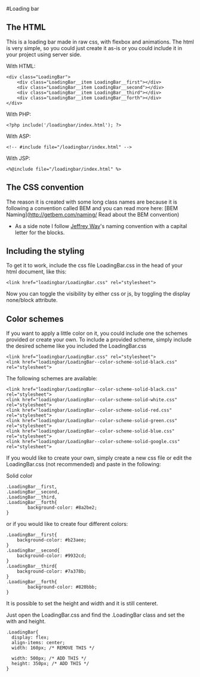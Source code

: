 #Loading bar

## The HTML

This is a loading bar made in raw css, with flexbox and animations. The html is very simple, so you could just create it as-is or you could include it in your project using server side.

With HTML:
```
<div class="LoadingBar">
    <div class="LoadingBar__item LoadingBar__first"></div>
    <div class="LoadingBar__item LoadingBar__second"></div>
    <div class="LoadingBar__item LoadingBar__third"></div>
    <div class="LoadingBar__item LoadingBar__forth"></div>
</div>
```

With PHP:
```
<?php include('/loadingbar/index.html'); ?>
```

With ASP:
```
<!-- #include file="/loadingbar/index.html" -->
```

With JSP:
```
<%@include file="/loadingbar/index.html" %>
```

## The CSS convention

The reason it is created with some long class names are because it is following a convention called BEM and you can read more here:
[BEM Naming](http://getbem.com/naming/ Read about the BEM convention)
 
- As a side note I follow [Jeffrey Way](https://github.com/JeffreyWay)'s naming convention with a capital letter for the blocks. 

## Including the styling 

To get it to work, include the css file LoadingBar.css in the head of your html document, like this:

```
<link href="loadingbar/LoadingBar.css" rel="stylesheet">
```

Now you can toggle the visibility by either css or js, by toggling the display none/block attribute.

## Color schemes

If you want to apply a little color on it, you could include one the schemes provided or create your own. To include a provided scheme, simply include the desired scheme like you included the LoadingBar.css
```
<link href="loadingbar/LoadingBar.css" rel="stylesheet">
<link href="loadingbar/LoadingBar--color-scheme-solid-black.css" rel="stylesheet">
```

The following schemes are available:
```
<link href="loadingbar/LoadingBar--color-scheme-solid-black.css" rel="stylesheet">
<link href="loadingbar/LoadingBar--color-scheme-solid-white.css" rel="stylesheet">
<link href="loadingbar/LoadingBar--color-scheme-solid-red.css" rel="stylesheet">
<link href="loadingbar/LoadingBar--color-scheme-solid-green.css" rel="stylesheet">
<link href="loadingbar/LoadingBar--color-scheme-solid-blue.css" rel="stylesheet">
<link href="loadingbar/LoadingBar--color-scheme-solid-google.css" rel="stylesheet">
```

If you would like to create your own, simply create a new css file or edit the LoadingBar.css (not recommended) and paste in the following:

Solid color
```
.LoadingBar__first,
.LoadingBar__second,
.LoadingBar__third,
.LoadingBar__forth{
	    background-color: #8a2be2;
}
```

or if you would like to create four different colors:
```
.LoadingBar__first{
    background-color: #b23aee;
}
.LoadingBar__second{
    background-color: #9932cd;
}
.LoadingBar__third{
    background-color: #7a378b;
}
.LoadingBar__forth{
	    background-color: #820bbb;
}
```

It is possible to set the height and width and it is still centeret.

Just open the LoadingBar.css and find the .LoadingBar class and set the with and height.
```
.LoadingBar{
  display: flex;
  align-items: center;
  width: 160px; /* REMOVE THIS */
  
  width: 500px; /* ADD THIS */
  height: 350px; /* ADD THIS */
}
```
